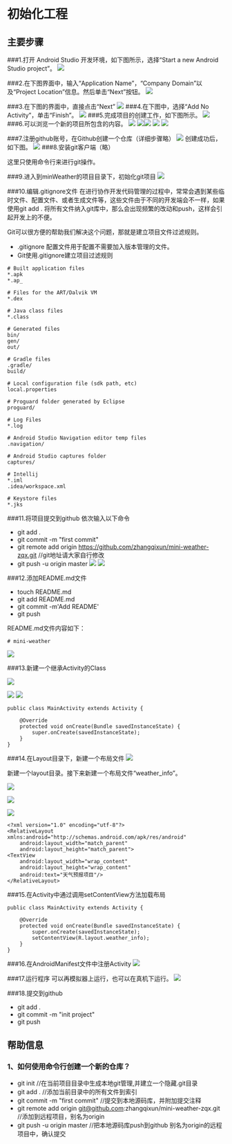 # 初始化工程


## 主要步骤

###1.打开 Android	Studio 开发环境，如下图所示，选择“Start	a	new	Android	Studio	project”。
![](images/01/1-1.png)

###2.在下图界面中，输入“Application	Name”，“Company	Domain”以及“Project	Location”信息。然后单击“Next”按钮。
![](images/01/1-2.png)

###3.在下图的界面中，直接点击“Next”
![](images/01/1-3.png)
###4.在下图中，选择“Add No Activity”，单击“Finish”。
![](images/01/1-4.png)
###5.完成项目的创建工作，如下图所示。
![](images/01/1-5.png)
###6.可以浏览一个新的项目所包含的内容。
![](images/01/1-6.png)
![](images/01/1-7.png)![](images/01/1-8.png)
![](images/01/1-15.png)
![](images/01/1-16.png)

###7.注册github账号，在Github创建一个仓库（详细步骤略）
![](images/01/1-10.png)
创建成功后，如下图。
![](images/01/1-11.png)
###8.安装git客户端（略）

这里只使用命令行来进行git操作。

###9.进入到minWeather的项目目录下，初始化git项目
![](images/01/1-9.png)

###10.编辑.gitignore文件
在进行协作开发代码管理的过程中，常常会遇到某些临时文件、配置文件、或者生成文件等，这些文件由于不同的开发端会不一样，如果使用git add . 将所有文件纳入git库中，那么会出现频繁的改动和push，这样会引起开发上的不便。

Git可以很方便的帮助我们解决这个问题，那就是建立项目文件过滤规则。
* .gitignore 配置文件用于配置不需要加入版本管理的文件。
* Git使用.gitignore建立项目过滤规则


```
# Built application files
*.apk
*.ap_

# Files for the ART/Dalvik VM
*.dex

# Java class files
*.class

# Generated files
bin/
gen/
out/

# Gradle files
.gradle/
build/

# Local configuration file (sdk path, etc)
local.properties

# Proguard folder generated by Eclipse
proguard/

# Log Files
*.log

# Android Studio Navigation editor temp files
.navigation/

# Android Studio captures folder
captures/

# Intellij
*.iml
.idea/workspace.xml

# Keystore files
*.jks
```


###11.将项目提交到github
依次输入以下命令
* git add . 
* git commit -m "first commit" 
* git remote add origin https://github.com/zhangqixun/mini-weather-zqx.git //git地址请大家自行修改
* git push -u origin master 
![](images/01/1-12.png)
![](images/01/1-13.png)

###12.添加README.md文件

* touch README.md
* git add README.md
* git commit -m'Add README'
* git push

README.md文件内容如下：
```
# mini-weather
```

![](images/01/1-14.png)

###13.新建一个继承Activity的Class

![](images/01/2-2.png)

![](images/01/2-3.png)
![](images/01/2-4.png)

```
public class MainActivity extends Activity {

    @Override
    protected void onCreate(Bundle savedInstanceState) {
        super.onCreate(savedInstanceState);
    }
}

```
###14.在Layout目录下，新建一个布局文件
![](images/01/2-5.png)

新建一个layout目录。接下来新建一个布局文件“weather_info”。

![](images/01/2-6.png)

![](images/01/2-7.png)

![](images/01/2-8.png)
```
<?xml version="1.0" encoding="utf-8"?>
<RelativeLayout xmlns:android="http://schemas.android.com/apk/res/android"
    android:layout_width="match_parent"
    android:layout_height="match_parent">
<TextView
    android:layout_width="wrap_content"
    android:layout_height="wrap_content"
    android:text="天气预报项目"/>
</RelativeLayout>

```



###15.在Activity中通过调用setContentView方法加载布局


```
public class MainActivity extends Activity {

    @Override
    protected void onCreate(Bundle savedInstanceState) {
        super.onCreate(savedInstanceState);
        setContentView(R.layout.weather_info);
    }
}
```

###16.在AndroidManifest文件中注册Activity
![](images/01/2-9.png)


###17.运行程序
可以再模拟器上运行，也可以在真机下运行。
![](images/01/2-10.png)

###18.提交到github

* git add .
* git commit -m "init project" 
* git push


## 帮助信息
### 1、如何使用命令行创建一个新的仓库？
* git init //在当前项目目录中生成本地git管理,并建立一个隐藏.git目录
* git add . //添加当前目录中的所有文件到索引
* git commit -m "first commit" //提交到本地源码库，并附加提交注释
* git remote add origin git@github.com:zhangqixun/mini-weather-zqx.git //添加到远程项目，别名为origin
* git push -u origin master //把本地源码库push到github 别名为origin的远程项目中，确认提交





